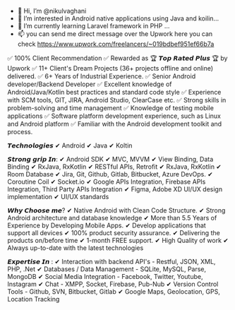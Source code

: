 - 👋 Hi, I’m @nikulvaghani
- 👀 I’m interested in Android native applications using Java and koilin...
- 🌱 I’m currently learning Laravel framework in PHP ...
- 📫 you can send me direct message over the Upwork here you can check
https://www.upwork.com/freelancers/~019bdbef951ef66b7a

✅ 100% Client Recommendation
✅ Rewarded as 🏆 𝙏𝙤𝙥 𝙍𝙖𝙩𝙚𝙙 𝙋𝙡𝙪𝙨 🏆 by Upwork
✅ 11+ Client's Dream Projects (36+ projects offline and online) delivered.
✅ 6+ Years of Industrial Experience.
✅ Senior Android developer/Backend Developer
✅ Excellent knowledge of Android/Java/Kotlin best practices and standard code style
✅ Experience with SCM tools, GIT, JIRA, Android Studio, ClearCase etc.
✅ Strong skills in problem-solving and time management
✅ Knowledge of testing mobile applications
✅ Software platform development experience, such as Linux and Android platform
✅ Familiar with the Android development toolkit and process.

𝙏𝙚𝙘𝙝𝙣𝙤𝙡𝙤𝙜𝙞𝙚𝙨
✔ Android
✔ Java
✔ Koltin

𝙎𝙩𝙧𝙤𝙣𝙜 𝙜𝙧𝙞𝙥 𝙄𝙣:
✔ Android SDK
✔ MVC, MVVM
✔ View Binding, Data Binding
✔ RxJava, RxKotlin
✔ RESTful APIs, Retrofit
✔ RxJava, RxKotlin
✔ Room Database
✔ Jira, Git, Github, Gitlab, Bitbucket, Azure DevOps.
✔ Coroutine Coil
✔ Socket.io
✔ Google APIs Integration, Firebase APIs Integration, Third Party APIs Integration
✔ Figma, Adobe XD UI/UX design implementation
✔ UI/UX standards

𝙒𝙝𝙮 𝘾𝙝𝙤𝙤𝙨𝙚 𝙢𝙚?
✔ Native Android with Clean Code Structure.
✔ Strong Android architecture and database knowledge
✔ More than 5.5 Years of Experience by Developing Mobile Apps.
✔ Develop applications that support all devices
✔ 100% product security assurance.
✔ Delivering the products on/before time
✔ 1-month FREE support.
✔ High Quality of work
✔ Always up-to-date with the latest technologies

𝙀𝙭𝙥𝙚𝙧𝙩𝙞𝙨𝙚 𝙄𝙣 :
✔ Interaction with backend API's - Restful, JSON, XML, PHP, .Net
✔ Databases / Data Management - SQLite, MySQL, Parse, MongoDB
✔ Social Media Integration - Facebook, Twitter, Youtube, Instagram
✔ Chat - XMPP, Socket, Firebase, Pub-Nub
✔ Version Control Tools - Github, SVN, Bitbucket, Gitlab
✔ Google Maps, Geolocation, GPS, Location Tracking

<!---
nikulvaghani/nikulvaghani is a ✨ special ✨ repository because its `README.md` (this file) appears on your GitHub profile.
You can click the Preview link to take a look at your changes.
--->
